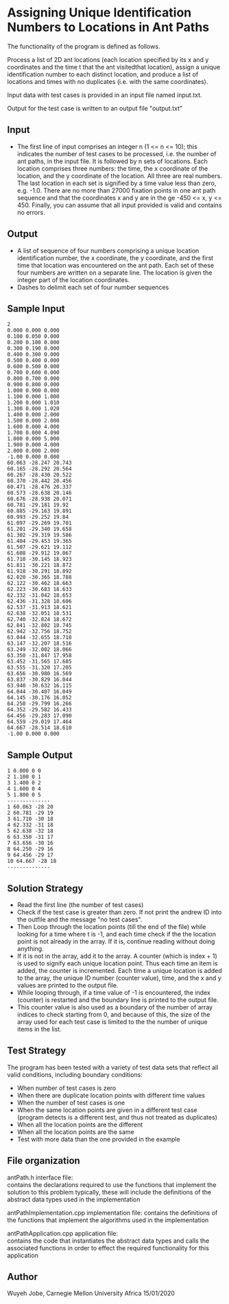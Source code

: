 # Assigning Unique Identification Numbers to Locations in Ant Paths


   The functionality of the program is defined as follows.
   
   Process a list of 2D ant locations (each location specified by its x and y coordinates and the time
   t that the ant visitedthat location), assign a unique identification number to each distinct location,
   and produce a list of locations and times with no duplicates (i.e. with the same coordinates).

   Input data with test cases is provided in an input file named input.txt.  

   Output for the test case is written to an output file "output.txt"



   Input
   -----

   - The first line of input comprises an integer n (1 <= n <= 10); this indicates the number of test
   cases to be processed, i.e. the number of ant paths, in the input file. It is followed by n sets of 
   locations. Each location comprises three numbers: the time, the x coordinate of the location,
   and the y coordinate of the location. All three are real numbers. The last location in each set is
   signified by a time value less than zero, e.g. -1.0. There are no more than 27000 fixation points
   in one ant path sequence and that the coordinates x and y are in the ge -450 <= x, y <= 450. Finally,
   you can assume that all input provided is valid and contains no errors.


   Output
   ------

   - A list of sequence of four numbers comprising a unique location identification number, the x coordinate,
   the y coordinate, and the first time that location was encountered on the ant path. Each set of these
   four numbers are written on a separate line. The location is given the integer part of the location
   coordinates.
   - Dashes to delimit each set of four number sequences
 

   Sample Input
   ------------
   
	2
	0.000 0.000 0.000
	0.100 0.050 0.000
	0.200 0.100 0.000
	0.300 0.190 0.000
	0.400 0.300 0.000
	0.500 0.400 0.000
	0.600 0.500 0.000
	0.700 0.600 0.000
	0.800 0.700 0.000
	0.900 0.800 0.000
	1.000 0.900 0.000
	1.100 0.000 1.000
	1.200 0.000 1.010
	1.300 0.000 1.020
	1.400 0.000 2.000
	1.500 0.000 2.000
	1.600 0.000 4.000
	1.700 0.000 4.090
	1.800 0.000 5.000
	1.900 0.000 4.000
	2.000 0.000 2.000
	-1.00 0.000 0.000
	60.063 -28.247 20.743
	60.165 -28.292 20.564
	60.267 -28.430 20.522
	60.370 -28.442 20.456
	60.471 -28.476 20.337
	60.573 -28.638 20.146
	60.676 -28.938 20.071
	60.781 -29.181 19.92
	60.885 -29.163 19.891
	60.993 -29.252 19.84
	61.097 -29.269 19.701
	61.201 -29.340 19.658
	61.302 -29.319 19.586
	61.404 -29.453 19.365
	61.507 -29.621 19.112
	61.608 -29.912 19.067
	61.710 -30.145 18.923
	61.811 -30.221 18.872
	61.918 -30.291 18.892
	62.020 -30.365 18.788
	62.122 -30.462 18.663
	62.223 -30.683 18.633
	62.332 -31.042 18.653
	62.436 -31.328 18.606
	62.537 -31.913 18.621
	62.638 -32.051 18.531
	62.740 -32.824 18.672
	62.841 -32.802 18.745
	62.942 -32.756 18.752
	63.044 -32.655 18.718
	63.147 -32.207 18.516
	63.249 -32.002 18.066
	63.350 -31.847 17.958
	63.452 -31.565 17.685
	63.555 -31.320 17.205
	63.656 -30.980 16.569
	63.837 -30.829 16.044
	63.940 -30.632 16.115
	64.044 -30.407 16.049
	64.145 -30.176 16.052
	64.250 -29.799 16.266
	64.352 -29.582 16.433
	64.456 -29.283 17.090
	64.559 -29.019 17.464
	64.667 -28.514 18.610
	-1.00 0.000 0.000


   Sample Output
   -------------

	1 0.000 0 0
	2 1.100 0 1
	3 1.400 0 2
	4 1.600 0 4
	5 1.800 0 5
	--------------
	1 60.063 -28 20
	2 60.781 -29 19
	3 61.710 -30 18
	4 62.332 -31 18
	5 62.638 -32 18
	6 63.350 -31 17
	7 63.656 -30 16
	8 64.250 -29 16
	9 64.456 -29 17
	10 64.667 -28 18
	--------------


   Solution Strategy
   -----------------
   - Read the first line (the number of test cases)
   - Check if the test case is greater than zero. If not print the andrew ID into the outfile and the message "no test cases".
   - Then Loop through the location points (till the end of the file) while looking for a time
      where t is -1, and each time check if the the location point is not already in the array. If it is, continue reading without
	  doing anything. 
   - If it is not in the array, add it to the array. A counter (which is index + 1) is used to signify each unique location point. Thus each time an item
      is added, the counter is incremented. Each time a unique location is added to the array, the unique ID number (counter value), time, and
	  the x and y values are printed to the output file. 
   - While looping through, if a time value of -1 is encountered, the index (counter) is restarted and the boundary line is printed to the output file.
   - This counter value is also used as a boundary of the number of array indices to check starting from 0, and because of this, the size of the array
	  used for each test case is limited to the the number of unique items in the list.


   Test Strategy
   -------------

   The program has been tested with a variety of test data sets that reflect all valid conditions, including boundary conditions:

   - When number of test cases is zero
   - When there are duplicate location points with different time values
   - When the number of test cases is one
   - When the same location points are given in a different test case (program detects is a different test, and thus not treated as duplicates)
   - When all the location points are the different
   - When all the location points are the same
   - Test with more data than the one provided in the example



   File organization
   -----------------

   antPath.h                  interface file:      
                              contains the declarations required to use the functions that implement the solution to this problem
                              typically, these will include the definitions of the abstract data types used in the implementation

   antPathImplementation.cpp  implementation file: 
                              contains the definitions of the functions that implement the algorithms used in the implementation
 
   antPathApplication.cpp     application file:    
                              contains the code that instantiates the abstract data types and calls the associated functions
                              in order to effect the required functionality for this application


   Author
   ------

   Wuyeh Jobe, Carnegie Mellon University Africa
   15/01/2020
